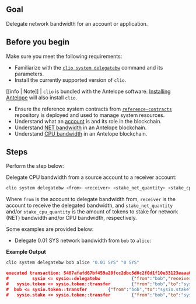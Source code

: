 ## Goal

Delegate network bandwidth for an account or application.

## Before you begin

Make sure you meet the following requirements:

* Familiarize with the [`clio system delegatebw`](../03_command-reference/system/system-delegatebw.md) command and its parameters.
* Install the currently supported version of `clio`.

[[info | Note]]
| `clio` is bundled with the Antelope software. [Installing Antelope](../../00_install/index.md) will also install `clio`.

* Ensure the reference system contracts from [`reference-contracts`](https://github.com/AntelopeIO/reference-contracts) repository is deployed and used to manage system resources.
* Understand what an [account](/glossary.md#account) is and its role in the blockchain.
* Understand [NET bandwidth](/glossary.md#net) in an Antelope blockchain.
* Understand [CPU bandwidth](/glossary.md#cpu) in an Antelope blockchain.

## Steps

Perform the step below:

Delegate CPU bandwidth from a source account to a receiver account:

```sh
clio system delegatebw <from> <receiver> <stake_net_quantity> <stake_cpu_quantity>
```

Where `from` is the account to delegate bandwidth from, `receiver` is the account to receive the delegated bandwidth, and `stake_net_quantity` and/or `stake_cpu_quantity` is the amount of tokens to stake for network (NET) bandwidth and/or CPU bandwidth, respectively.

Some examples are provided below:

* Delegate 0.01 SYS network bandwidth from `bob` to `alice`:

**Example Output**

```sh
clio system delegatebw bob alice "0.01 SYS" "0 SYS"
```
```json
executed transaction: 5487afafd67bf459a20fcc2dbc5d0c2f0d1f10e33123eaaa07088046fd18e3ae  192 bytes  503 us
#         sysio <= sysio::delegatebw            {"from":"bob","receiver":"alice","stake_net_quantity":"0.0100 SYS","stake_cpu_quantity":"0.0000 SYS"...
#   sysio.token <= sysio.token::transfer        {"from":"bob","to":"sysio.stake","quantity":"0.0010 SYS","memo":"stake bandwidth"}
#  bob <= sysio.token::transfer        {"from":"bob","to":"sysio.stake","quantity":"0.0010 SYS","memo":"stake bandwidth"}
#   sysio.stake <= sysio.token::transfer        {"from":"bob","to":"sysio.stake","quantity":"0.0010 SYS","memo":"stake bandwidth"}
```
